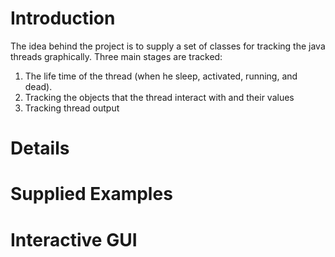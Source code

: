 # Introduction #

The idea behind the project is to supply a set of classes for tracking the java threads graphically. Three main stages are tracked:
  1. The life time of the thread (when he sleep, activated, running, and dead).
  1. Tracking the objects that the thread interact with and their values
  1. Tracking thread output



# Details #

# Supplied Examples #

# Interactive GUI #
